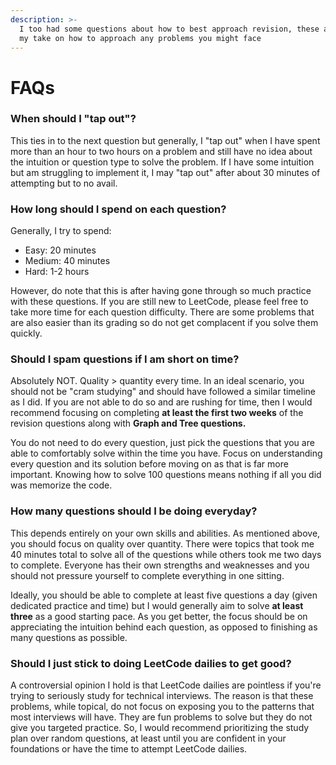 ```yaml
---
description: >-
  I too had some questions about how to best approach revision, these are just
  my take on how to approach any problems you might face
---
```


# FAQs

### When should I "tap out"?

This ties in to the next question but generally, I "tap out" when I have spent more than an hour to two hours on a problem and still have no idea about the intuition or question type to solve the problem. If I have some intuition but am struggling to implement it, I may "tap out" after about 30 minutes of attempting but to no avail.

### How long should I spend on each question?

Generally, I try to spend:

* Easy: 20 minutes
* Medium: 40 minutes
* Hard: 1-2 hours

However, do note that this is after having gone through so much practice with these questions. If you are still new to LeetCode, please feel free to take more time for each question difficulty. There are some problems that are also easier than its grading so do not get complacent if you solve them quickly.

### Should I spam questions if I am short on time?

Absolutely NOT. Quality > quantity every time. In an ideal scenario, you should not be "cram studying" and should have followed a similar timeline as I did. If you are not able to do so and are rushing for time, then I would recommend focusing on completing **at least the first two weeks** of the revision questions along with **Graph and Tree questions.**

You do not need to do every question, just pick the questions that you are able to comfortably solve within the time you have. Focus on understanding every question and its solution before moving on as that is far more important. Knowing how to solve 100 questions means nothing if all you did was memorize the code.

### How many questions should I be doing everyday?

This depends entirely on your own skills and abilities. As mentioned above, you should focus on quality over quantity. There were topics that took me 40 minutes total to solve all of the questions while others took me two days to complete. Everyone has their own strengths and weaknesses and you should not pressure yourself to complete everything in one sitting.

Ideally, you should be able to complete at least five questions a day (given dedicated practice and time) but I would generally aim to solve **at least three** as a good starting pace. As you get better, the focus should be on appreciating the intuition behind each question, as opposed to finishing as many questions as possible.

### Should I just stick to doing LeetCode dailies to get good?

A controversial opinion I hold is that LeetCode dailies are pointless if you're trying to seriously study for technical interviews. The reason is that these problems, while topical, do not focus on exposing you to the patterns that most interviews will have. They are fun problems to solve but they do not give you targeted practice. So, I would recommend prioritizing the study plan over random questions, at least until you are confident in your foundations or have the time to attempt LeetCode dailies.
